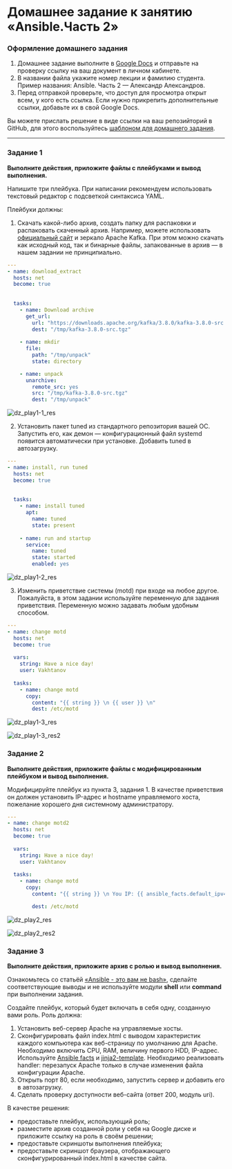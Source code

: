 # Домашнее задание к занятию «Ansible.Часть 2»

### Оформление домашнего задания

1. Домашнее задание выполните в [Google Docs](https://docs.google.com/) и отправьте на проверку ссылку на ваш документ в личном кабинете.  
1. В названии файла укажите номер лекции и фамилию студента. Пример названия:  Ansible. Часть 2 — Александр Александров.
1. Перед отправкой проверьте, что доступ для просмотра открыт всем, у кого есть ссылка. Если нужно прикрепить дополнительные ссылки, добавьте их в свой Google Docs.

Вы можете прислать решение в виде ссылки на ваш репозийторий в GitHub, для этого воспользуйтесь [шаблоном для домашнего задания](https://github.com/netology-code/sys-pattern-homework).

---

### Задание 1

**Выполните действия, приложите файлы с плейбуками и вывод выполнения.**

Напишите три плейбука. При написании рекомендуем использовать текстовый редактор с подсветкой синтаксиса YAML.

Плейбуки должны: 

1. Скачать какой-либо архив, создать папку для распаковки и распаковать скаченный архив. Например, можете использовать [официальный сайт](https://kafka.apache.org/downloads) и зеркало Apache Kafka. При этом можно скачать как исходный код, так и бинарные файлы, запакованные в архив — в нашем задании не принципиально.

```yaml
---
- name: download_extract
  hosts: net
  become: true
  
  
  tasks:
    - name: Download archive
      get_url:
        url: "https://downloads.apache.org/kafka/3.8.0/kafka-3.8.0-src.tgz"
        dest: "/tmp/kafka-3.8.0-src.tgz"
    
    - name: mkdir
      file:
        path: "/tmp/unpack"
        state: directory

    - name: unpack
      unarchive:
        remote_src: yes
        src: "/tmp/kafka-3.8.0-src.tgz"
        dest: "/tmp/unpack"
```

![dz_play1-1_res](https://github.com/user-attachments/assets/4678d828-3be7-4e8c-b4e2-3945ce8ae664)


2. Установить пакет tuned из стандартного репозитория вашей ОС. Запустить его, как демон — конфигурационный файл systemd появится автоматически при установке. Добавить tuned в автозагрузку.

```yaml
---
- name: install, run tuned
  hosts: net
  become: true
  
  
  tasks:
    - name: install tuned
      apt:
        name: tuned
        state: present
    
    - name: run and startup
      service:
        name: tuned
        state: started
        enabled: yes
```

![dz_play1-2_res](https://github.com/user-attachments/assets/08e59825-4d01-407a-897f-8711aa95e15d)

3. Изменить приветствие системы (motd) при входе на любое другое. Пожалуйста, в этом задании используйте переменную для задания приветствия. Переменную можно задавать любым удобным способом.

```yaml
---
- name: change motd
  hosts: net
  become: true
  
  vars:
    string: Have a nice day!
    user: Vakhtanov
  
  tasks:
    - name: change motd
      copy:
        content: "{{ string }} \n {{ user }} \n"
        dest: /etc/motd
```


![dz_play1-3_res](https://github.com/user-attachments/assets/6efcc37e-e1cf-4832-a72d-6870c116679f)


![dz_play1-3_res2](https://github.com/user-attachments/assets/8465961e-fac1-4a38-abf1-65070e912dec)



### Задание 2

**Выполните действия, приложите файлы с модифицированным плейбуком и вывод выполнения.** 

Модифицируйте плейбук из пункта 3, задания 1. В качестве приветствия он должен установить IP-адрес и hostname управляемого хоста, пожелание хорошего дня системному администратору. 

```yaml
---
- name: change motd2
  hosts: net
  become: true
  
  vars:
    string: Have a nice day!
    user: Vakhtanov
  
  tasks:
    - name: change motd
      copy:
        content: "{{ string }} \n You IP: {{ ansible_facts.default_ipv4.address }} \n Host name: {{ ansible_facts.hostname }} \n" 

        dest: /etc/motd
```

![dz_play2_res](https://github.com/user-attachments/assets/f4521796-411c-417c-8329-112eb2177b8b)

![dz_play2_res2](https://github.com/user-attachments/assets/c0c0c9a8-36fb-4467-b2b8-614446ebf2a5)


### Задание 3

**Выполните действия, приложите архив с ролью и вывод выполнения.**

Ознакомьтесь со статьёй [«Ansible - это вам не bash»](https://habr.com/ru/post/494738/), сделайте соответствующие выводы и не используйте модули **shell** или **command** при выполнении задания.

Создайте плейбук, который будет включать в себя одну, созданную вами роль. Роль должна:

1. Установить веб-сервер Apache на управляемые хосты.
2. Сконфигурировать файл index.html c выводом характеристик каждого компьютера как веб-страницу по умолчанию для Apache. Необходимо включить CPU, RAM, величину первого HDD, IP-адрес.
Используйте [Ansible facts](https://docs.ansible.com/ansible/latest/playbook_guide/playbooks_vars_facts.html) и [jinja2-template](https://linuxways.net/centos/how-to-use-the-jinja2-template-in-ansible/). Необходимо реализовать handler: перезапуск Apache только в случае изменения файла конфигурации Apache.
4. Открыть порт 80, если необходимо, запустить сервер и добавить его в автозагрузку.
5. Сделать проверку доступности веб-сайта (ответ 200, модуль uri).

В качестве решения:
- предоставьте плейбук, использующий роль;
- разместите архив созданной роли у себя на Google диске и приложите ссылку на роль в своём решении;
- предоставьте скриншоты выполнения плейбука;
- предоставьте скриншот браузера, отображающего сконфигурированный index.html в качестве сайта.
